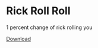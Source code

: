 # Rick Roll Roll

1 percent change of rick rolling you

[Download](https://github.com/lukecrosser/rickrollextension/raw/master/rickrollroll.crx)

